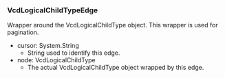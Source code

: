 ### VcdLogicalChildTypeEdge
Wrapper around the VcdLogicalChildType object. This wrapper is used for pagination.

- cursor: System.String
  - String used to identify this edge.
- node: VcdLogicalChildType
  - The actual VcdLogicalChildType object wrapped by this edge.
